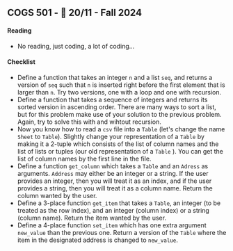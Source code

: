 COGS 501 - :calendar: 20/11 - Fall 2024
-----------------------------------------------

#### Reading
* No reading, just coding, a lot of coding... 

#### Checklist 
* Define a function that takes an integer `n` and a list `seq`, and returns a
    version of `seq` such that `n` is inserted right before the first element
    that is larger than `n`. Try two versions, one with a loop and one with
    recursion. 
* Define a function that takes a sequence of integers and returns its sorted
    version in ascending order. There are many ways to sort a list, but for this
    problem make use of your solution to the previous problem. Again, try to
    solve this with and wihtout recursion.
* Now you know how to read a `csv` file into a `Table` (let's change the name
    `Sheet` to `Table`). Slightly change your representation of a `Table` by
    making it a 2-tuple which consists of the list of column names and the list
    of lists or tuples (our old representation of a `Table` ). You can get the list of
    column names by the first line in the file.
* Define a function `get_column` which takes a `Table` and an `Adress` as
    arguments. `Address` may either be an integer or a string. If the user
    provides an integer, then you will treat it as an index, and if the user
    provides a string, then you will treat it as a column name. Return the
    column wanted by the user.
* Define a  3-place function `get_item` that takes a `Table`, an integer (to be
    treated as the row index), and an integer (column index) or a string (column
    name). Return the item wanted by the user.
* Define a 4-place function `set_item` which has one extra argument `new_value` than the
    previous one. Return a version of the `Table` where the item in the
    designated address is changed to `new_value`. 
